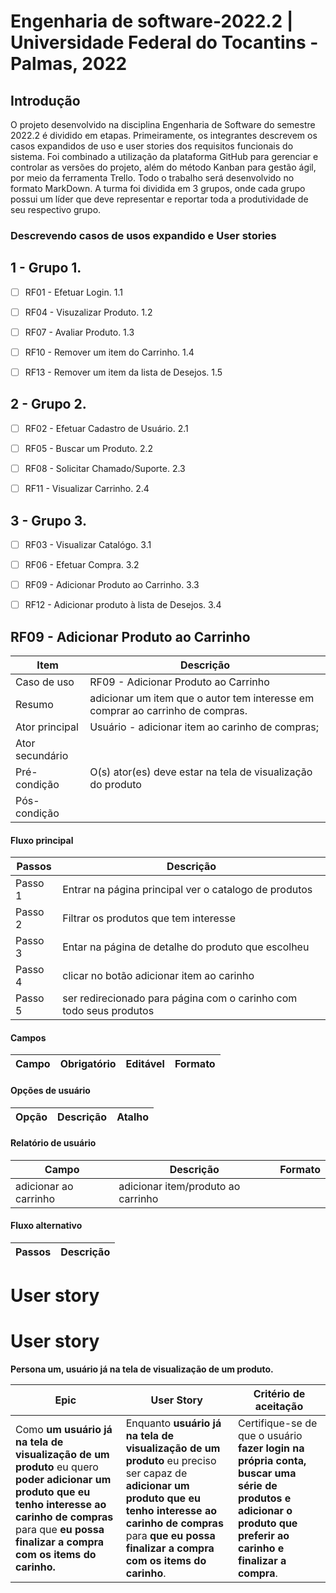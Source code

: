 # Engenharia de software-2022.2 | Universidade Federal do Tocantins - Palmas, 2022

## Introdução

O projeto desenvolvido na disciplina Engenharia de Software do semestre 2022.2 é dividido em etapas. Primeiramente, os integrantes descrevem os casos expandidos de uso e user stories dos requisitos funcionais do sistema. Foi combinado a utilização da plataforma GitHub para gerenciar e controlar as versões do projeto, além do método Kanban para gestão ágil, por meio da ferramenta Trello. Todo o trabalho será desenvolvido no formato MarkDown. A turma foi dividida em 3 grupos, onde cada grupo possui um líder que deve representar e reportar toda a produtividade de seu respectivo grupo.

### Descrevendo casos de usos expandido e User stories

## 1 - Grupo 1.

- [ ] RF01 - Efetuar Login. 1.1

- [ ] RF04 - Visuzalizar Produto. 1.2

- [ ] RF07 - Avaliar Produto. 1.3

- [ ] RF10 - Remover um item do Carrinho. 1.4

- [ ] RF13 - Remover um item da lista de Desejos. 1.5

## 2 - Grupo 2.

- [ ] RF02 - Efetuar Cadastro de Usuário. 2.1

- [ ] RF05 - Buscar um Produto. 2.2

- [ ] RF08 - Solicitar Chamado/Suporte. 2.3

- [ ] RF11 - Visualizar Carrinho. 2.4

## 3 - Grupo 3.

- [ ] RF03 - Visualizar Catalógo. 3.1

- [ ] RF06 - Efetuar Compra. 3.2

- [ ] RF09 - Adicionar Produto ao Carrinho. 3.3

- [ ] RF12 - Adicionar produto à lista de Desejos. 3.4

## RF09 - Adicionar Produto ao Carrinho


Item           | Descrição
---------------|----------
Caso de uso    | RF09 - Adicionar Produto ao Carrinho
Resumo	       | adicionar um item que o autor tem interesse em comprar ao carrinho de compras.
Ator principal | Usuário - adicionar item ao carinho de compras;
Ator secundário| 
Pré-condição   | O(s) ator(es) deve estar na tela de visualização do produto
Pós-condição   | 

#### Fluxo principal

Passos  | Descrição
--------|----------
Passo 1 | Entrar na página principal ver o catalogo de produtos
Passo 2 | Filtrar os produtos que tem interesse
Passo 3 | Entar na página de detalhe do produto que escolheu
Passo 4 | clicar no botão adicionar item ao carinho
Passo 5 | ser redirecionado para página com o carinho com todo seus produtos
#### Campos 

Campo                                | Obrigatório | Editável | Formato
-------------------------------------|-------------|----------|--------

#### Opções de usuário

Opção                                | Descrição   | Atalho
-------------------------------------|-------------|-------

#### Relatório de usuário

Campo | Descrição | Formato
------|-----------|--------
adicionar ao carrinho| adicionar item/produto ao carrinho|
#### Fluxo alternativo

Passos      | Descrição
------------|----------

# User story


# User story


**Persona um, usuário já na tela de visualização de um produto.**

Epic	       					 |User Story| Critério de aceitação
-----------------------|----------|----------------------
Como **um usuário já na tela de visualização de um produto** eu quero **poder adicionar um produto que eu tenho interesse ao carinho de compras** para que **eu possa finalizar a compra com os items do carinho.** | Enquanto **usuário já na tela de visualização de um produto** eu preciso ser capaz de **adicionar um produto que eu tenho interesse ao carinho de compras** para **que eu possa finalizar a compra com os items do carinho**. | Certifique-se de que o usuário **fazer login na própria conta, buscar uma série de produtos e adicionar o produto que preferir ao carinho e finalizar a compra**.

